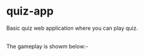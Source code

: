 # quiz-app

Basic quiz web application where you can play quiz.<br><br>

The gameplay is showm below:-<br>
